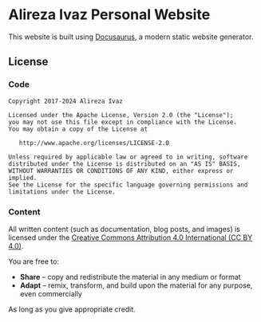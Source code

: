 # Alireza Ivaz Personal Website

This website is built using [Docusaurus](https://docusaurus.io/), a modern static website generator.

## License

### Code

    Copyright 2017-2024 Alireza Ivaz

    Licensed under the Apache License, Version 2.0 (the "License");
    you may not use this file except in compliance with the License.
    You may obtain a copy of the License at

       http://www.apache.org/licenses/LICENSE-2.0

    Unless required by applicable law or agreed to in writing, software
    distributed under the License is distributed on an "AS IS" BASIS,
    WITHOUT WARRANTIES OR CONDITIONS OF ANY KIND, either express or implied.
    See the License for the specific language governing permissions and
    limitations under the License.

### Content

All written content (such as documentation, blog posts, and images) is licensed under
the [Creative Commons Attribution 4.0 International (CC BY 4.0)](https://creativecommons.org/licenses/by/4.0/).

You are free to:

- **Share** – copy and redistribute the material in any medium or format
- **Adapt** – remix, transform, and build upon the material for any purpose, even commercially

As long as you give appropriate credit.

